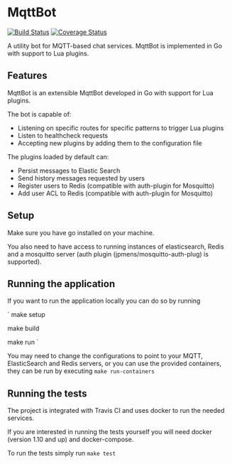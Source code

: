 # MqttBot

[![Build Status](https://travis-ci.org/topfreegames/mqttbot.svg?branch=master)](https://travis-ci.org/topfreegames/mqttbot)
[![Coverage Status](https://coveralls.io/repos/github/topfreegames/mqttbot/badge.svg?branch=master)](https://coveralls.io/github/topfreegames/mqttbot?branch=master)

A utility bot for MQTT-based chat services. MqttBot is implemented in Go with
support to Lua plugins.


## Features

MqttBot is an extensible MqttBot developed in Go with support for Lua plugins.

The bot is capable of:
- Listening on specific routes for specific patterns to trigger Lua plugins
- Listen to healthcheck requests
- Accepting new plugins by adding them to the configuration file

The plugins loaded by default can:
- Persist messages to Elastic Search
- Send history messages requested by users
- Register users to Redis (compatible with auth-plugin for Mosquitto)
- Add user ACL to Redis (compatible with auth-plugin for Mosquitto)

## Setup

Make sure you have go installed on your machine.

You also need to have access to running instances of elasticsearch, Redis
and a mosquitto server (auth plugin (jpmens/mosquitto-auth-plug) is supported).

## Running the application

If you want to run the application locally you can do so by running

`
make setup

make build

make run
`

You may need to change the configurations to point to your MQTT, ElasticSearch
and Redis servers, or you can use the provided containers, they can be run
by executing `make run-containers`

## Running the tests

The project is integrated with Travis CI and uses docker to run the needed services.

If you are interested in running the tests yourself you will need docker (version 1.10
and up) and docker-compose.

To run the tests simply run `make test`
